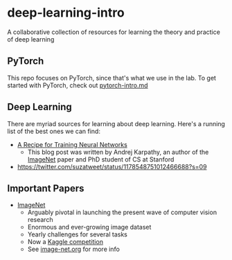 # deep-learning-intro
A collaborative collection of resources for learning the theory and practice of deep learning


## PyTorch
This repo focuses on PyTorch, since that's what we use in the lab. To get
started with PyTorch, check out
[pytorch-intro.md](https://github.com/AudreyBeard/deep-learning-resources/blob/master/pytorch-intro)

## Deep Learning
There are myriad sources for learning about deep learning. Here's a running
list of the best ones we can find:
- [A Recipe for Training Neural Networks](https://karpathy.github.io/2019/04/25/recipe/)
    - This blog post was written by Andrej Karpathy, an author of the
      [ImageNet](https://arxiv.org/pdf/1409.0575.pdf) paper and PhD student of
      CS at Stanford
- https://twitter.com/suzatweet/status/1178548751012466688?s=09

## Important Papers
- [ImageNet](https://arxiv.org/pdf/1409.0575.pdf)
    - Arguably pivotal in launching the present wave of computer vision research
    - Enormous and ever-growing image dataset
    - Yearly challenges for several tasks
    - Now a [Kaggle competition](https://www.kaggle.com/c/imagenet-object-localization-challenge)
    - See [image-net.org](http://www.image-net.org/) for more info

